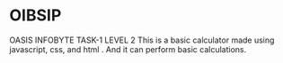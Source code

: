 # OIBSIP
OASIS INFOBYTE TASK-1 LEVEL 2 
This is a basic calculator made using javascript, css, and html . And it can perform basic calculations.
